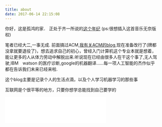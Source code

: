 ```yaml
---
title: about
date: 2017-06-14 22:15:08
---
```


你好，这是孤鸿的家．
正处于齐一所说的[这个年纪](http://music.163.com/#/song?id=35476049) (ps:很想插入这首音乐无奈版权)

笔者已经大二,一事无成.
前面搞过ACM,[我有关ACM的blog](http://write.blog.csdn.net/postlist),现在准备改行了(牌都没拿就要退役了)，想去追求自己的初心，曾经入门计算机这个专业本就是想着，能让更多的人从体力劳动中解脱出来.听说现在已经由很多人在干这个事了,无人驾驶,IBM　watson 的医疗诊断,google的机器翻译......每一项人工智能的杰作似乎都在告诉我们未来已经来啦.

这个blog主要是记录个人的生活点滴，以及个人学习机器学习的那些事

互联网是个很平等的地方，只要你想学总能找到自己要学的
<iframe frameborder="no" border="0" marginwidth="0" marginheight="0" width=330 height=86 src="//music.163.com/outchain/player?type=2&id=41664790&auto=1&height=66"></iframe>
